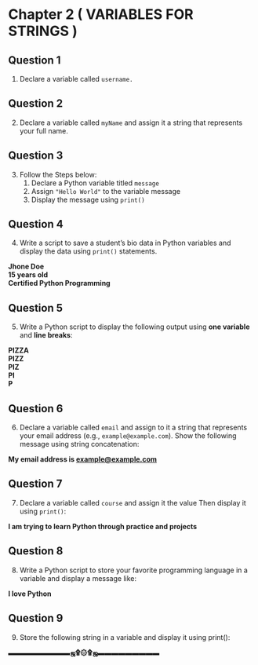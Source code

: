 # **Chapter 2 ( VARIABLES FOR STRINGS )**

## **Question 1**

1. Declare a variable called ```username.```

## **Question 2**

2. Declare a variable called ```myName``` and assign it a string that represents your full name.

## **Question 3**

3. Follow the Steps below:
   1.  Declare a Python variable titled ```message```
   2.  Assign ```"Hello World"``` to the variable message
   3.  Display the message using ```print()```

## **Question 4**

4. Write a script to save a student’s bio data in Python variables and display the data using ```print()``` statements.

**Jhone Doe** <br />
**15 years old** <br />
**Certified Python Programming**

## **Question 5**

5. Write a Python script to display the following output using **one variable** and **line breaks**:

**PIZZA** <br />
**PIZZ** <br />
**PIZ** <br />
**PI** <br />
**P**

## **Question 6**

6. Declare a variable called ```email``` and assign to it a string that represents your email address (e.g., ```example@example.com```). Show the following message using string concatenation:

**My email address is example@example.com**

## **Question 7**

7. Declare a variable called ```course``` and assign it the value Then display it using ```print()```:

**I am trying to learn Python through practice and projects**

## **Question 8**

8. Write a Python script to store your favorite programming language in a variable and display a message like:

**I love Python**

## **Question 9**

9. Store the following string in a variable and display it using print():

**▬▬▬▬▬▬▬▬▬ஜ۩۞۩ஜ▬▬▬▬▬▬▬▬▬**